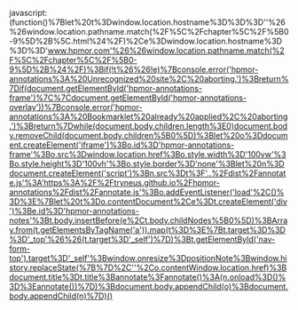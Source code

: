 javascript:(function()%7Blet%20t%3Dwindow.location.hostname%3D%3D%3D''%26%26window.location.pathname.match(%2F%5C%2Fchapter%5C%2F%5B0-9%5D%2B%5C.html%24%2F)%2Ce%3Dwindow.location.hostname%3D%3D%3D'www.hpmor.com'%26%26window.location.pathname.match(%2F%5C%2Fchapter%5C%2F%5B0-9%5D%2B%24%2F)%3Bif(!t%26%26!e)%7Bconsole.error('hpmor-annotations%3A%20Unrecognized%20site%2C%20aborting.')%3Breturn%7Dif(document.getElementById('hpmor-annotations-frame')%7C%7Cdocument.getElementById('hpmor-annotations-overlay'))%7Bconsole.error('hpmor-annotations%3A%20Bookmarklet%20already%20applied%2C%20aborting.')%3Breturn%7Dwhile(document.body.children.length%3E0)document.body.removeChild(document.body.children%5B0%5D)%3Blet%20o%3Ddocument.createElement('iframe')%3Bo.id%3D'hpmor-annotations-frame'%3Bo.src%3Dwindow.location.href%3Bo.style.width%3D'100vw'%3Bo.style.height%3D'100vh'%3Bo.style.border%3D'none'%3Blet%20n%3Ddocument.createElement('script')%3Bn.src%3Dt%3F'..%2Fdist%2Fannotate.js'%3A'https%3A%2F%2Ftryneus.github.io%2Fhpmor-annotations%2Fdist%2Fannotate.js'%3Bo.addEventListener('load'%2C()%3D%3E%7Blet%20t%3Do.contentDocument%2Ce%3Dt.createElement('div')%3Be.id%3D'hpmor-annotations-notes'%3Bt.body.insertBefore(e%2Ct.body.childNodes%5B0%5D)%3BArray.from(t.getElementsByTagName('a')).map(t%3D%3E%7Bt.target%3D%3D%3D'_top'%26%26(t.target%3D'_self')%7D)%3Bt.getElementById('nav-form-top').target%3D'_self'%3Bwindow.onresize%3DpositionNote%3Bwindow.history.replaceState(%7B%7D%2C''%2Co.contentWindow.location.href)%3Bdocument.title%3Dt.title%3Bannotate%3Fannotate()%3A(n.onload%3D()%3D%3Eannotate())%7D)%3Bdocument.body.appendChild(o)%3Bdocument.body.appendChild(n)%7D)()
